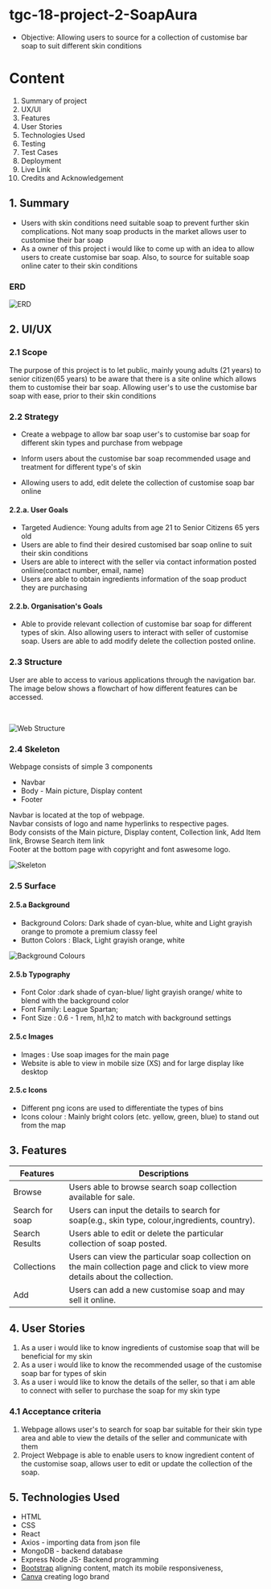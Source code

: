 # tgc-18-project-2-SoapAura
<!-- * A brief layout of project work in different screen version -->
* Objective: Allowing users to source for  a collection of customise bar soap to suit different skin conditions

<!-- ![Web_view](./images/view.png) -->

# Content
1. Summary of project
2. UX/UI 
3. Features 
4. User Stories
5. Technologies Used
6. Testing 
7. Test Cases
8. Deployment
9. Live Link
10. Credits and Acknowledgement



## 1. Summary
*  Users with skin conditions need suitable soap to prevent further skin complications. Not many soap products in the market allows user to customise their bar soap 
* As a owner of this project i would like to come up with an idea to allow users to create customise bar soap. Also, to source for suitable soap online cater to their skin conditions 

### ERD
![ERD](./public/images/erd.png)

## 2. UI/UX

### 2.1 Scope
The purpose of this project is to let public, mainly young adults (21 years) to senior citizen(65 years) to be aware that there is a site online which allows them to customise their bar soap. Allowing user's to use the customise bar soap with ease, prior to their skin conditions

### 2.2 Strategy 
* Create a webpage to allow bar soap user's to customise bar soap for different skin types  and purchase from
webpage
* Inform users about the customise bar soap recommended usage and treatment for different type's of skin

* Allowing users to add, edit delete the collection of customise soap bar online

#### 2.2.a. User Goals
* Targeted Audience: Young adults from age 21 to Senior Citizens 65 yers old
* Users are able to find their desired customised bar soap online to suit their skin conditions
* Users are able to interect with the seller via contact information posted onliine(contact number, email, name)
* Users are able to obtain ingredients information of the soap product they are purchasing  

#### 2.2.b. Organisation's Goals
* Able to provide relevant collection of customise bar soap for different types of skin. Also allowing users to interact with seller of customise soap. Users are able to add modify delete the collection posted online.


### 2.3 Structure
  User are able to access to various applications through the  navigation bar. The image below shows a flowchart of how different features can be accessed.


<br>

![Web Structure](./public/images/web_layout.png)


### 2.4 Skeleton
Webpage consists of simple 3 components
* Navbar
* Body - Main picture, Display content
* Footer

Navbar is located at the top of webpage.<br>
Navbar consists of logo and name hyperlinks to respective pages.<br>
Body  consists of the  Main picture, Display content, Collection link, Add Item link, Browse Search item link <br>
Footer at the bottom page with copyright and font aswesome logo.<br>

![Skeleton](./public/images/skeleton.png)

### 2.5 Surface 

#### 2.5.a Background<br>
* Background Colors: Dark shade of cyan-blue, white and Light grayish orange to promote a premium classy feel<br>
* Button Colors : Black, Light grayish orange, white<br>

![Background Colours](./public/images/colour.png)

#### 2.5.b Typography<br>

* Font Color :dark shade of cyan-blue/ light grayish orange/ white to blend with the background color
* Font Family: League Spartan;
* Font Size : 0.6 - 1 rem, h1,h2 to match with background settings


#### 2.5.c Images<br>
* Images : Use soap images for the main page 
* Website is able to view in mobile size (XS) and for large display like desktop

#### 2.5.c Icons<br>
* Different png icons are used to differentiate the types of bins
* Icons colour : Mainly bright colors (etc. yellow, green, blue) to stand out from the map


## 3. Features<br>
Features | Descriptions
-------- | -------------
Browse | Users able to browse search soap collection available for sale.
Search for soap| Users can input the details to search for soap(e.g., skin type, colour,ingredients, country).
Search Results | Users able to edit or delete the particular collection of soap posted.
Collections | Users can view  the particular soap collection on the main collection page  and click to view more details about the collection.
Add | Users can add a new customise soap and may sell it online.

  
  
## 4. User Stories
1. As a user i would like to know ingredients of customise soap that will be beneficial for my skin<br>
2. As a user i would like to know the  recommended usage of the customise soap bar for types of skin<br>
3. As a user i would like to know the details of the seller, so that i am able to connect with seller to purchase the soap for my skin type 

### 4.1 Acceptance criteria
1. Webpage allows user's to search for soap bar suitable for  their skin type area and able to view the details of the seller and communicate with them<br>
2. Project Webpage is able to enable users to know ingredient content of the customise soap, allows user to edit or update the collection of the soap.

## 5. Technologies Used
* HTML
* CSS
* React
* Axios - importing data from json file 
* MongoDB - backend database
* Express Node JS- Backend programming
* [Bootstrap](https://getbootstrap.com/docs/5.0/getting-started/introduction/) aligning content, match its mobile responsiveness,
* [Canva](https://www.canva.com) creating logo brand

